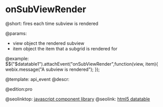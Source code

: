 onSubViewRender
=============


@short:
	fires each time subview is rendered

@params:
- view			object			the rendered subview
- item			object			the item that a subgrid is rendered for

@example:
$$("$datatable1").attachEvent("onSubViewRender",function(view, item){
	webix.message("A subview is rendered");
});

@template:	api_event
@descr:

@edition:pro

@seolinktop: [javascript component library](https://webix.com)
@seolink: [html5 datatable](https://webix.com/widget/datatable/)